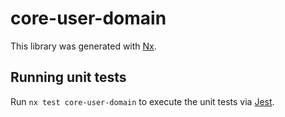 # core-user-domain

This library was generated with [Nx](https://nx.dev).

## Running unit tests

Run `nx test core-user-domain` to execute the unit tests via [Jest](https://jestjs.io).
